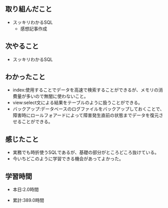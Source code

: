 ## 取り組んだこと
- スッキリわかるSQL
    - 感想記事作成


## 次やること
- スッキリわかるSQL

## わかったこと
- index:使用することでデータを高速で検索することができるが、メモリの消費量が多いので無闇に使わないこと。
- view:select文による結果をテーブルのように扱うことができる。
- バックアップ:データベースのログファイルをバックアップしておくことで、障害時にロールフォアードによって障害発生直前の状態までデータを復元させることができる。

## 感じたこと
- 実務でも時折使うSQLであるが、基礎の部分がところどころ抜けている。
- 今いちどこのように学習できる機会があってよかった。



## 学習時間
- 本日:2.0時間

- 累計:389.0時間
